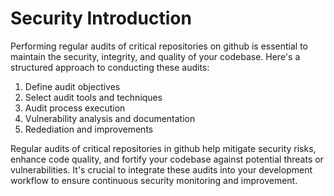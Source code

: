# Security Introduction
Performing regular audits of critical repositories on github is essential to maintain the security, integrity, and quality of your codebase. Here's a structured approach to conducting these audits:
1. Define audit objectives
2. Select audit tools and techniques
3. Audit process execution
4. Vulnerability analysis and documentation
5. Redediation and improvements

Regular audits of critical repositories in github help mitigate security risks, enhance code quality, and fortify your codebase against potential threats or vulnerabilities. It's crucial to integrate these audits into your development workflow to 
ensure continuous security monitoring and improvement. 
